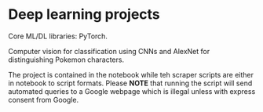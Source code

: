 # Deep learning projects

Core ML/DL libraries: PyTorch.

Computer vision for classification using CNNs and AlexNet for distinguishing Pokemon characters.

The project is contained in the notebook while teh scraper scripts are either in notebook to script formats. Please **NOTE** that running the script will send automated queries to a Google webpage which is illegal unless with express consent from Google.
